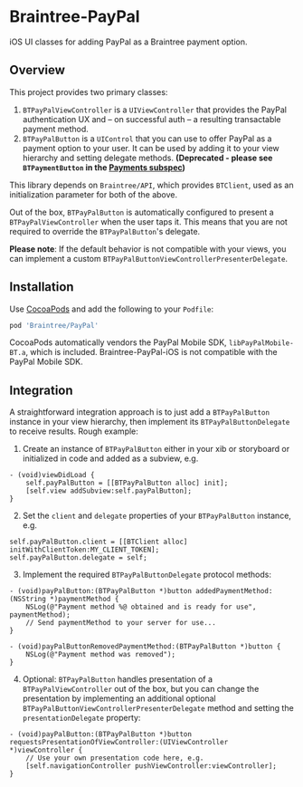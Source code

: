 # Braintree-PayPal

iOS UI classes for adding PayPal as a Braintree payment option.

## Overview

This project provides two primary classes:

1. `BTPayPalViewController` is a `UIViewController` that provides the PayPal authentication UX and – on successful auth – a resulting transactable payment method.
2. `BTPayPalButton` is a `UIControl` that you can use to offer PayPal as a payment option to your user. It can be used by adding it to your view hierarchy and setting delegate methods. **(Deprecated - please see `BTPaymentButton` in the [Payments subspec](../Payments))**

This library depends on `Braintree/API`, which provides `BTClient`, used as an initialization parameter for both of the above.

Out of the box, `BTPayPalButton` is automatically configured to present a `BTPayPalViewController`
when the user taps it. This means that you are not required to override the `BTPayPalButton`'s delegate.

**Please note**: If the default behavior is not compatible with your views, you can implement a
 custom `BTPayPalButtonViewControllerPresenterDelegate`.

## Installation

Use [CocoaPods](https://cocoapods.com) and add the following to your `Podfile`:

```ruby
pod 'Braintree/PayPal'
```

CocoaPods automatically vendors the PayPal Mobile SDK, `libPayPalMobile-BT.a`, which is included. Braintree-PayPal-iOS is not compatible with the PayPal Mobile SDK.

## Integration

A straightforward integration approach is to just add a `BTPayPalButton` instance in your view hierarchy, then implement its `BTPayPalButtonDelegate` to receive results. Rough example:

1. Create an instance of `BTPayPalButton` either in your xib or storyboard or initialized in code and added as a subview, e.g.

```obj-c
- (void)viewDidLoad {
    self.payPalButton = [[BTPayPalButton alloc] init];
    [self.view addSubview:self.payPalButton];
}
```

2. Set the `client` and `delegate` properties of your `BTPayPalButton` instance, e.g.

```obj-c
self.payPalButton.client = [[BTClient alloc] initWithClientToken:MY_CLIENT_TOKEN];
self.payPalButton.delegate = self;
```

3. Implement the required `BTPayPalButtonDelegate` protocol methods:

```obj-c
- (void)payPalButton:(BTPayPalButton *)button addedPaymentMethod:(NSString *)paymentMethod {
    NSLog(@"Payment method %@ obtained and is ready for use", paymentMethod);
    // Send paymentMethod to your server for use...
}

- (void)payPalButtonRemovedPaymentMethod:(BTPayPalButton *)button {
    NSLog(@"Payment method was removed");
}
```

4. Optional: `BTPayPalButton` handles presentation of a `BTPayPalViewController` out of the box, but you can change the presentation by implementing
an additional optional `BTPayPalButtonViewControllerPresenterDelegate` method and setting the `presentationDelegate` property:

```obj-c
- (void)payPalButton:(BTPayPalButton *)button requestsPresentationOfViewController:(UIViewController *)viewController {
    // Use your own presentation code here, e.g.
    [self.navigationController pushViewController:viewController];
}
```
